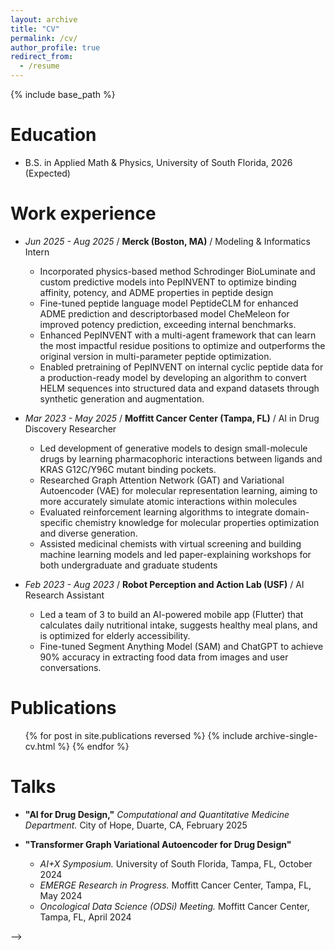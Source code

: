 ```yaml
---
layout: archive
title: "CV"
permalink: /cv/
author_profile: true
redirect_from:
  - /resume
---
```


{% include base_path %}

Education
======
* B.S. in Applied Math & Physics, University of South Florida, 2026 (Expected)

Work experience
======
* *Jun 2025 - Aug 2025* / **Merck (Boston, MA)** / Modeling & Informatics Intern 
  * Incorporated physics-based method Schrodinger BioLuminate and custom predictive models into
PepINVENT to optimize binding affinity, potency, and ADME properties in peptide design
  * Fine-tuned peptide language model PeptideCLM for enhanced ADME prediction and descriptorbased model CheMeleon for improved potency prediction, exceeding internal benchmarks.
  * Enhanced PepINVENT with a multi-agent framework that can learn the most impactful residue
positions to optimize and outperforms the original version in multi-parameter peptide optimization.
  *  Enabled pretraining of PepINVENT on internal cyclic peptide data for a production-ready model
by developing an algorithm to convert HELM sequences into structured data and expand datasets
through synthetic generation and augmentation.

* *Mar 2023 - May 2025* / **Moffitt Cancer Center (Tampa, FL)** / AI in Drug Discovery Researcher
  * Led development of generative models to design small-molecule drugs by learning pharmacophoric
interactions between ligands and KRAS G12C/Y96C mutant binding pockets.
  * Researched Graph Attention Network (GAT) and Variational Autoencoder (VAE) for molecular
representation learning, aiming to more accurately simulate atomic interactions within molecules
  * Evaluated reinforcement learning algorithms to integrate domain-specific chemistry knowledge for
molecular properties optimization and diverse generation.
  * Assisted medicinal chemists with virtual screening and building machine learning models and led
paper-explaining workshops for both undergraduate and graduate students

* *Feb 2023 - Aug 2023* / **Robot Perception and Action Lab (USF)** / AI Research Assistant
  * Led a team of 3 to build an AI-powered mobile app (Flutter) that calculates daily nutritional
intake, suggests healthy meal plans, and is optimized for elderly accessibility.
  * Fine-tuned Segment Anything Model (SAM) and ChatGPT to achieve 90% accuracy in extracting
food data from images and user conversations.
  

Publications
======
  <ul>{% for post in site.publications reversed %}
    {% include archive-single-cv.html %}
  {% endfor %}</ul>
  
Talks
======
* **"AI for Drug Design,"** *Computational and Quantitative Medicine Department.* City of Hope, Duarte, CA, February 2025

* **"Transformer Graph Variational Autoencoder for Drug Design"**
  * *AI+X Symposium.* University of South Florida, Tampa, FL, October 2024 
  * *EMERGE Research in Progress.* Moffitt Cancer Center, Tampa, FL, May 2024 
  * *Oncological Data Science (ODSi) Meeting.* Moffitt Cancer Center, Tampa, FL, April 2024
  
<!-- Teaching
======
  <ul>{% for post in site.teaching reversed %}
    {% include archive-single-cv.html %}
  {% endfor %}</ul>
  
Service and leadership
======
* Currently signed in to 43 different slack teams --> -->
